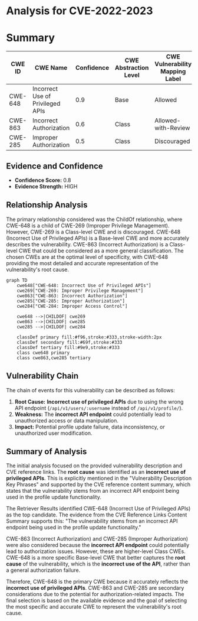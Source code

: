 # Analysis for CVE-2022-2023

# Summary
| CWE ID | CWE Name | Confidence | CWE Abstraction Level | CWE Vulnerability Mapping Label | CWE-Vulnerability Mapping Notes |
|---|---|---|---|---|---|
| CWE-648 | Incorrect Use of Privileged APIs | 0.9 | Base | Allowed | Primary CWE |
| CWE-863 | Incorrect Authorization | 0.6 | Class | Allowed-with-Review | Secondary Candidate |
| CWE-285 | Improper Authorization | 0.5 | Class | Discouraged | Secondary Candidate |

## Evidence and Confidence

*   **Confidence Score:** 0.8
*   **Evidence Strength:** HIGH

## Relationship Analysis
The primary relationship considered was the ChildOf relationship, where CWE-648 is a child of CWE-269 (Improper Privilege Management). However, CWE-269 is a Class-level CWE and is discouraged. CWE-648 (Incorrect Use of Privileged APIs) is a Base-level CWE and more accurately describes the vulnerability. CWE-863 (Incorrect Authorization) is a Class-level CWE that could be considered as a more general classification. The chosen CWEs are at the optimal level of specificity, with CWE-648 providing the most detailed and accurate representation of the vulnerability's root cause.

```mermaid
graph TD
    cwe648["CWE-648: Incorrect Use of Privileged APIs"]
    cwe269["CWE-269: Improper Privilege Management"]
    cwe863["CWE-863: Incorrect Authorization"]
    cwe285["CWE-285: Improper Authorization"]
    cwe284["CWE-284: Improper Access Control"]

    cwe648 -->|CHILDOF| cwe269
    cwe863 -->|CHILDOF| cwe285
    cwe285 -->|CHILDOF| cwe284

    classDef primary fill:#f96,stroke:#333,stroke-width:2px
    classDef secondary fill:#69f,stroke:#333
    classDef tertiary fill:#9e9,stroke:#333
    class cwe648 primary
    class cwe863,cwe285 tertiary
```

## Vulnerability Chain
The chain of events for this vulnerability can be described as follows:

1.  **Root Cause:** **Incorrect use of privileged APIs** due to using the wrong API endpoint (`/api/v1/users/:username` instead of `/api/v1/profile/`).
2.  **Weakness:** The **incorrect API endpoint** could potentially lead to unauthorized access or data manipulation.
3.  **Impact:** Potential profile update failure, data inconsistency, or unauthorized user modification.

## Summary of Analysis
The initial analysis focused on the provided vulnerability description and CVE reference links. The **root cause** was identified as an **incorrect use of privileged APIs**. This is explicitly mentioned in the "Vulnerability Description Key Phrases" and supported by the CVE reference content summary, which states that the vulnerability stems from an incorrect API endpoint being used in the profile update functionality.

The Retriever Results identified CWE-648 (Incorrect Use of Privileged APIs) as the top candidate. The evidence from the CVE Reference Links Content Summary supports this: "The vulnerability stems from an incorrect API endpoint being used in the profile update functionality."

CWE-863 (Incorrect Authorization) and CWE-285 (Improper Authorization) were also considered because the **incorrect API endpoint** could potentially lead to authorization issues. However, these are higher-level Class CWEs. CWE-648 is a more specific Base-level CWE that better captures the **root cause** of the vulnerability, which is the **incorrect use of the API**, rather than a general authorization failure.

Therefore, CWE-648 is the primary CWE because it accurately reflects the **incorrect use of privileged APIs**. CWE-863 and CWE-285 are secondary considerations due to the potential for authorization-related impacts. The final selection is based on the available evidence and the goal of selecting the most specific and accurate CWE to represent the vulnerability's root cause.